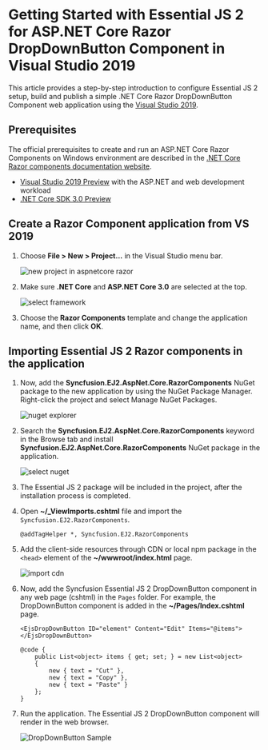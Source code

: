 <!-- markdownlint-disable MD024 -->

# Getting Started with Essential JS 2 for ASP.NET Core Razor DropDownButton Component in Visual Studio 2019

This article provides a step-by-step introduction to configure Essential JS 2 setup, build and publish a simple .NET Core Razor DropDownButton Component web application using the [Visual Studio 2019](https://visualstudio.microsoft.com/vs/preview/).

## Prerequisites

The official prerequisites to create and run an ASP.NET Core Razor Components on Windows environment are described in the [.NET Core Razor components documentation website](https://docs.microsoft.com/en-us/aspnet/core/client-side/spa/blazor/get-started?view=aspnetcore-3.0&tabs=visual-studio).

* [Visual Studio 2019 Preview](https://visualstudio.microsoft.com/vs/preview/) with the ASP.NET and web development workload
* [.NET Core SDK 3.0 Preview](https://dotnet.microsoft.com/download/dotnet-core/3.0)

## Create a Razor Component application from VS 2019

1. Choose **File > New > Project...** in the Visual Studio menu bar.

    ![new project in aspnetcore razor](images/new-project.png)

2. Make sure **.NET Core** and **ASP.NET Core 3.0** are selected at the top.

    ![select framework](images/razor-components-template.png)

3. Choose the **Razor Components** template and change the application name, and then click **OK**.

## Importing Essential JS 2 Razor components in the application

1. Now, add the **Syncfusion.EJ2.AspNet.Core.RazorComponents** NuGet package to the new application by using the NuGet Package Manager. Right-click the project and select Manage NuGet Packages.

    ![nuget explorer](images/nuget-explorer.png)

2. Search the **Syncfusion.EJ2.AspNet.Core.RazorComponents** keyword in the Browse tab and install **Syncfusion.EJ2.AspNet.Core.RazorComponents** NuGet package in the application.

    ![select nuget](images/select-nuget.png)

3. The Essential JS 2 package will be included in the project, after the installation process is completed.

4. Open **~/_ViewImports.cshtml** file and import the `Syncfusion.EJ2.RazorComponents`.

    ```cshtml
    @addTagHelper *, Syncfusion.EJ2.RazorComponents
    ```

5. Add the client-side resources through CDN or local npm package in the `<head>` element of the **~/wwwroot/index.html** page.

    ![import cdn](images/import-cdn.png)

6. Now, add the Syncfusion Essential JS 2 DropDownButton component in any web page (cshtml) in the `Pages` folder. For example, the DropDownButton component is added in the **~/Pages/Index.cshtml** page.

    ```cshtml
    <EjsDropDownButton ID="element" Content="Edit" Items="@items"></EjsDropDownButton>

    @code {
        public List<object> items { get; set; } = new List<object>
        {
            new { text = "Cut" },
            new { text = "Copy" },
            new { text = "Paste" }
        };
    }
    ```

7. Run the application. The Essential JS 2 DropDownButton component will render in the web browser.

    ![DropDownButton Sample](./images/drop-down-button.png)
